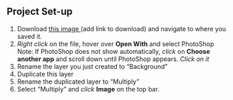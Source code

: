 ## Project Set-up


1. Download <a href="https://drive.google.com/drive/folders/1faK0iXuR9faH_1cJNtLx3uBfQIA4kwte?usp=sharing">this image <a> (add link to download) and navigate to where you saved it.
2. *Right click* on the file, hover over **Open With** and select PhotoShop
Note: If PhotoShop does not show automatically, *click* on **Choose another app** and scroll down until PhotoShop appears. *Click on it*
3. Rename the layer you just created to “Background”
4. Duplicate this layer
5. Rename the duplicated layer to “Multiply”
6. Select “Multiply” and *click* **Image** on the top bar.
